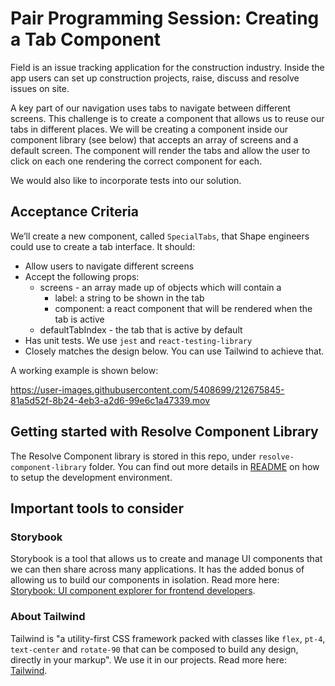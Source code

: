 # Pair Programming Session: Creating a Tab Component
Field is an issue tracking application for the construction industry. Inside the app users can set up construction projects, raise, discuss and resolve issues on site.

A key part of our navigation uses tabs to navigate between different screens. This challenge is to create a component that allows us to reuse our tabs in different places. We will be creating a component inside our component library (see below) that accepts an array of screens and a default screen. The component will render the tabs and allow the user to click on each one rendering the correct component for each.

We would also like to incorporate tests into our solution.

## Acceptance Criteria
We’ll create a new component, called `SpecialTabs`, that Shape engineers could use to create a tab interface. It should:

- Allow users to navigate different screens
- Accept the following props:
  - screens - an array made up of objects which will contain a
    - label: a string to be shown in the tab
    - component: a react component that will be rendered when the tab is active
  - defaultTabIndex - the tab that is active by default
- Has unit tests. We use `jest` and `react-testing-library`
- Closely matches the design below. You can use Tailwind to achieve that.

A working example is shown below:

https://user-images.githubusercontent.com/5408699/212675845-81a5d52f-8b24-4eb3-a2d6-99e6c1a47339.mov

## Getting started with Resolve Component Library

The Resolve Component library is stored in this repo, under `resolve-component-library` folder. You can find out more details in [README](./resolve-component-library/README.md) on how to setup the development environment.

## Important tools to consider

### Storybook

Storybook is a tool that allows us to create and manage UI components that we can then share across many applications. It has the added bonus of allowing us to build our components in isolation. Read more here: [Storybook: UI component explorer for frontend developers](https://storybook.js.org/).

### About Tailwind

Tailwind is "a utility-first CSS framework packed with classes like `flex`, `pt-4`, `text-center` and `rotate-90` that can be composed to build any design, directly in your markup". We use it in our projects. Read more here: [Tailwind](https://tailwindcss.com/).
